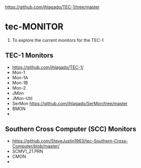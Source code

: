 https://github.com/jhlagado/TEC-1/tree/master



# tec-MONITOR

1. To explore the current monitors for the TEC-1

## TEC-1 Monitors
- https://github.com/jhlagado/TEC-1/
- Mon-1
- Mon-1A
- Mon-1B
- Mon-2
- JMon
- JMon-Util
- SerMon  https://github.com/jhlagado/SerMon/tree/master
- BMON
-  

## Southern Cross Computer (SCC) Monitors 
- https://github.com/SteveJustin1963/tec-Southern-Cross-Computer/blob/master/
- SCMV1_21.PRN
- CMON
- 


 

